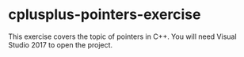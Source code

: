 # cplusplus-pointers-exercise

This exercise covers the topic of pointers in C++. You will need Visual Studio 2017 to open the project.

